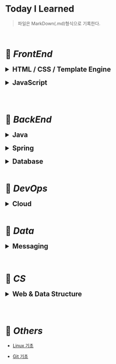 # Today I Learned

> 파일은 MarkDown(.md)형식으로 기록한다.
 
<br>

# 📌 ***FrontEnd***

<details>
<summary style="font-size:150%"><strong>HTML / CSS / Template Engine</strong></summary>
<br>

| **HTML** | **CSS** | **Template Engine** |
|:--------:|:-------:|:-------------------:|
|[HTML 기초](./HTML/HTML_Basics.md "HTML Basics")|[CSS 기초](./CSS/CSS_Basics.md "CSS Basics")| [Thymeleaf](./Template_Engine/Thymeleaf.md "타임리프") |
|  |[CSS 레이아웃](./CSS/Layout.md "CSS Layout - Flexbox")|  |

</details>
<br>

<details>
<summary style="font-size:150%"><strong>JavaScript</strong></summary>
<br>
<div style="font-size:100%">

| **Basic** | **Intermediate** | **DOM & Event** |
|:---------:|:----------------:|:---------------:|
| [변수 & 자료형](./JavaScript/Basic/JS_Variable_Type.md "Variable & Type") | [생성자 함수](./JavaScript/Intermediate/JS_Constructor.md "Constructor") | [DOM](./JavaScript/DOM_Event/DOM.md) |
| [연산자](./JavaScript/Basic/JS_Operator.md "Operator") | [계산된 프로퍼티](./JavaScript/Intermediate/JS_Computed_Property.md "Computed Property") | [Event](./JavaScript/DOM_Event/Event.md "이벤트") |
| [제어문(조건・반복문)](./JavaScript/Basic/JS_Control_Flow_Statement.md "Control Flow Statement") | [Symbol](./JavaScript/Intermediate/JS_Symbol.md "심볼") |
| [alert / prompt / confirm](./JavaScript/Basic/JS_alert_prompt_confirm.md) | [Number & Math](./JavaScript/Intermediate/JS_Number_Math.md) |
| [함수](./JavaScript/Basic/JS_Function.md "Function") | [구조 분해 할당](./JavaScript/Intermediate/JS_Destructuring_Assignment.md "Destructuring assignment") |
| [객체](./JavaScript/Basic/JS_Object.md "Object") | [나머지 매개변수 / 전개 구문](./JavaScript/Intermediate/JS_Rest_Parameters.md "Rest parameters & Spread Syntax") |
| [배열](./JavaScript/Basic/JS_Array.md "Array") | [Closure](./JavaScript/Intermediate/JS_Closure.md "클로져") |
| [WeakRef](./JavaScript/Basic/JS_WeakRef.md "약한 참조") | [setTimeout & setInterval](./JavaScript/Intermediate/JS_setTimeout_setInterval.md) |
|  | [call / apply / bind](./JavaScript/Intermediate/JS_call_apply_bind.md) |
|  | [상속 & 프로토타입](./JavaScript/Intermediate/JS_Inheritance_Prototype.md "Inheritance & Prototype") |
|  | [Class](./JavaScript/Intermediate/JS_Class.md "클래스") |
|  | [Promise](./JavaScript/Intermediate/JS_Promise.md "프로미스") |
|  | [async & await](./JavaScript/Intermediate/JS_async_await.md) |
|  | [Generator](./JavaScript/Intermediate/JS_Generator.md "제너레이터") |

</div>

</details>

<br><br>

# 📌 ***BackEnd***

<details>
<summary style="font-size:150%"><strong>Java</strong></summary>
<br>

|**Basic**|**OOP**|**Collection**|**Effective**|**Design Pattern**|
|:------------:|:----------:|:-----------------:|:----------------:|:-:|
|[Java 개요](./JAVA/Basic/JAVA_Intro.md "Java Intro")|[클래스 & 객체](./JAVA/OOP/JAVA_Class_Object.md "Class & Object")|[Enum](./JAVA/Collection/JAVA_Enum.md "열거형")|[Annotation](./JAVA/Effective/JAVA_Annotation.md "어노테이션")| [디자인 패턴](./JAVA/Design_Pattern/Design_Pattern.md "Design Pattern") |
|[변수 & 자료형](./JAVA/Basic/JAVA_Variable_Type.md "Variable & Type")|[필드 & 메소드](./JAVA/OOP/JAVA_Field_Method.md "Field & Method")|[Generic](./JAVA/Collection/JAVA_Generic.md "제네릭")|[Lambda](./JAVA/Effective/JAVA_Lambda.md "람다식")| [Builder](./JAVA/Design_Pattern/Builder.md "빌더 패턴") |
|[String](./JAVA/Basic/JAVA_String.md "문자열")|[생성자](./JAVA/OOP/JAVA_Constructor.md "Constructor")|[예외 처리](./JAVA/Collection/JAVA_Exception.md "Exception Handling")|[Stream](./JAVA/Effective/JAVA_Stream.md "스트림")| |
|[연산자](./JAVA/Basic/JAVA_Operator.md "Operator")|[Inner Class](./JAVA/OOP/JAVA_InnerClass.md "내부 클래스")|[Collection Framework](./JAVA/Collection/JAVA_CollectionFramework.md "컬렉션 프레임워크")|[Thread](./JAVA/Effective/JAVA_Thread.md "스레드")| |
|[I/O](./JAVA/Basic/JAVA_IO.md "입출력")|[상속](./JAVA/OOP/JAVA_Inheritance.md "Inheritance")|  |[Java Virtual Machine](./JAVA/Effective/JAVA_VirtualMachine.md "자바 가상 머신")| |
|[제어문(조건・반복문)](./JAVA/Basic/JAVA_Control_Flow_Statement.md "Control Flow Statement")|[캡슐화](./JAVA/OOP/JAVA_Encapsulation.md "Encapsulation")|  |  | |
|[배열](./JAVA/Basic/JAVA_Array.md "Array")|[다형성](./JAVA/OOP/JAVA_Polymorphism.md "Polymorphism")|  |  | |
|  |[추상화](./JAVA/OOP/JAVA_Abstraction.md "Abstraction")|  |  | |
||[객체 지향](./JAVA/OOP/OOP.md "OOP")||||

</details>
<br>

<details>
<summary style="font-size:150%"><strong>Spring</strong></summary>
<br>

|**Spring Core**|**Spring MVC**|**Spring Security**|**Spring Webflux**|**Additional Function**|
|:-------------:|:------------:|:-----------------:|:----------------:|:-:|
|[Spring 기초](./Spring/Spring_Core/Spring_Basic.md "Spring Basic")|[Spring MVC](./Spring/Spring_MVC/Spring_MVC.md)|[인증 / 보안 기초](./Spring/Spring_Security/Security_Basic.md "Security Basic")|[Reactive Programming](./Spring/Spring_Webflux/Reactive_Programming.md "리액티브 프로그래밍")| [Spring Scheduler](./Spring/Additional_Function/Scheduler.md "스프링 스케쥴러") |
|[Spring Boot 기초](./Spring/Spring_Core/SpringBoot_Basic.md "Spring Boot Basic")|[Presentation Layer](./Spring/Spring_MVC/Presentation_Layer.md "프레젠테이션 계층")|[Spring Security 기초](./Spring/Spring_Security/Spring_Security.md "Spring Security Basic")|[Project Reactor](./Spring/Spring_Webflux/Project_Reactor.md "프로젝트 리액터")|  |
|[Spring 특징](./Spring/Spring_Core/Spring_Characteristic.md "Spring Characteristic")|[DTO](./Spring/Spring_MVC/DTO.md "Data Transfer Object")|[Filter & FilterChain](./Spring/Spring_Security/Filter_FilterChain.md)|[Spring WebFlux](./Spring/Spring_Webflux/Spring_Webflux.md)|  |
|[DI](./Spring/Spring_Core/DI.md "의존성 주입")|[Service Layer](./Spring/Spring_MVC/Service_Layer.md "서비스 계층")|[Delegating Password Encoder](./Spring/Spring_Security/Delegating_Password_Encoder.md)||  |
|[AOP](./Spring/Spring_Core/AOP.md "관점 지향 프로그래밍") |[예외 처리](./Spring/Spring_MVC/Exception.md "Exception")|[Authentication](./Spring/Spring_Security/Authentication.md)||  |
||[Data Access Layer](./Spring/Spring_MVC/DataAccess_Layer.md "데이터 액세스 계층")|[Authorization](./Spring/Spring_Security/Authorization.md)||  |
||[Spring Data JDBC](./Spring/Spring_MVC/JDBC.md "JDBC")|[JWT](./Spring/Spring_Security/JWT.md)||  |
||[Spring Data JPA](./Spring/Spring_MVC/JPA.md "JPA")|[OAuth2](./Spring/Spring_Security/OAuth2.md)||  |
||[Transaction](./Spring/Spring_MVC/Transaction.md "트랜잭션")|||  |
||[Testing](./Spring/Spring_MVC/Testing.md "테스팅")|||  |
||[API 문서화](./Spring/Spring_MVC/API_Documentation.md "API Documentation")|||  |
||[빌드 / 실행 / 배포](./Spring/Spring_MVC/Build_Run_Deploy.md "어플리케이션 Build / Run / Deploy")|||  |

</details>
<br>

<details>
<summary style="font-size:150%"><strong>Database</strong></summary>
<br>

|**DB Common**| **RDBMS** | **NoSQL** |
|:-----------:|:---------:|:---------:|
|[Schema](./Database/Schema.md "스키마")|[관계형 DB](./Database/RDB.md "RDB") | [NoSQL](./Database/NoSQL.md "비관계형 데이터베이스") |
|[DB 정규화](./Database/DB_Normalization.md "DB Normalization")|[SQL](./Database/SQL.md "SQL")|[Redis](./Database/Redis.md)|
|[INDEX](./Database/Index.md)|[MySQL](./Database/MySQL.md)||
|[트랜잭션 격리 레벨](./Database/Transaction_Isolation_Level.md "Transaction Isolation Level")|||
|[Lock](./Database/Lock.md)|||

</details>
<br>

# 📌 ***DevOps***

<details>
<summary style="font-size:150%"><strong>Cloud</strong></summary>
<br>

|**Deploy**| **Container** |
|:-------:|:-------------:|
|[Cloud](./Cloud/Cloud.md "클라우드")|[Docker](./Cloud/Docker.md "도커")|
|[AWS](./Cloud/Aws.md "아마존 웹 서비스")||
|[배포 자동화](./Cloud/Automated_Deployment.md "Automated Deployment")||
|[운영 전략](./Cloud/Operating_Strategy.md "Operating Strategy")||

</details>
<br>

# 📌 ***Data***

<details>
<summary style="font-size:150%"><strong>Messaging</strong></summary>
<br>

|**Message Queue**|
|:---------------:|
|[Message Queue](./Database/Message_Queue.md "메시지 큐")|
| [Kafka](./Database/Kafka.md "카프카") |

</details>
<br><br>

# 📌 ***CS***

<details>
<summary style="font-size:150%"><strong>Web & Data Structure</strong></summary>
<br>

| **Web Development** | **Data Structure** |
|:-------------------:|:-------------:|
|[웹 개발 기초](./Web%20Development/Web_Development_Basic.md "Web Development Basic")|[자료 구조](./Algorithm/Data_Structure.md "Data Structure")|
|[네트워크](./Web%20Development/Network.md "Network")|[재귀](./Algorithm/Recursion.md "Recursion")|
|[Web](./Web%20Development/Web.md "웹")|[알고리즘](./Algorithm/Algorithm.md "Algorithm")|
|[HTTP](./Web%20Development/HTTP.md "HTTP") |  |

</details>

<br><br>

# 📌 ***Others***

- [Linux 기초](./Linux/Linux_basics.md "Linux Basic")

- [Git 기초](./Git/Git_basic.md "Git Basic")